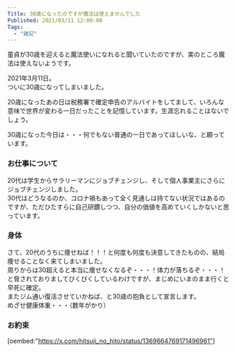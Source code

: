 ```yaml
---
Title: 30歳になったのですが魔法は使えませんでした
Published: 2021/03/11 12:00:00
Tags:
  - "雑記"
---
```

童貞が30歳を迎えると魔法使いになれると聞いていたのですが、実のところ魔法は使えないようです。  

2021年3月11日。  
ついに30歳になってしまいました。  



20歳になったあの日は税務署で確定申告のアルバイトをしてまして、いろんな意味で世界が変わる一日だったことを記憶しています。生涯忘れることはないでしょう。  

30歳になった今日は・・・何でもない普通の一日であってほしいな、と願っています。  


### お仕事について
20代は学生からサラリーマンにジョブチェンジし、そして個人事業主にさらにジョブチェンジしました。  
30代はどうなるのか、コロナ禍もあって全く見通しは持てない状況ではあるのですが、ただひたすらに自己研鑽しつつ、自分の価値を高めていくしかないと思っています。  


### 身体
さて、20代のうちに痩せねば！！！と何度も何度も決意してきたものの、結局痩せることなく来てしまいました。  
周りからは30超えると本当に痩せなくなるぞ・・・！体力が落ちるぞ・・・！と脅されておりましてびくびくしているわけですが、まじめにいまのまま行くと早死に確定。  
またジム通い復活させていかねば、と30歳の抱負として宣言します。  
めざせ健康体重・・・（数年がかり）  

### お約束
[oembed:"https://x.com/hitsuji_no_hito/status/1369664769171496961"]

